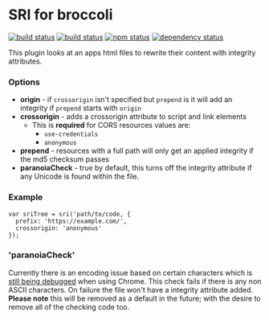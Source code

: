 # SRI for broccoli
[![build status](https://secure.travis-ci.org/jonathanKingston/broccoli-sri-hash.svg)](http://travis-ci.org/jonathanKingston/broccoli-sri-hash)
[![build status](https://ci.appveyor.com/api/projects/status/github/jonathanKingston/broccoli-sri-hash?branch=master&svg=true)](https://ci.appveyor.com/project/jonathanKingston/broccoli-sri-hash/branch/master)
[![npm status](http://img.shields.io/npm/v/broccoli-sri-hash.svg)](https://www.npmjs.org/package/broccoli-sri-hash)
[![dependency status](https://david-dm.org/jonathanKingston/broccoli-sri-hash.svg)](https://david-dm.org/jonathanKingston/broccoli-sri-hash)

This plugin looks at an apps html files to rewrite their content with integrity attributes.

### Options

- **origin** - if `crossorigin` isn't specified but `prepend` is it will add an integrity if `prepend` starts with `origin`
- **crossorigin** - adds a crossorigin attribute to script and link elements
    - This is **required** for CORS resources values are:
        - `use-credentials`
        - `anonymous`
- **prepend** - resources with a full path will only get an applied integrity if the md5 checksum passes
- **paranoiaCheck** - true by default, this turns off the integrity attribute if any Unicode is found within the file.

### Example
```
var sriTree = sri('path/to/code, {
  prefix: 'https://example.com/',
  crossorigin: 'anonymous'
});
```

### 'paranoiaCheck'

Currently there is an encoding issue based on certain characters which is [still being debugged](https://code.google.com/p/chromium/issues/detail?id=527286) when using Chrome.
This check fails if there is any non ASCII characters. On failure the file won't have a integrity attribute added.
**Please note** this will be removed as a default in the future; with the desire to remove all of the checking code too.
